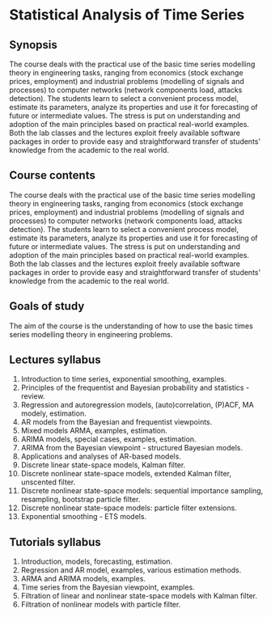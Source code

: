 # Statistical Analysis of Time Series

## Synopsis
The course deals with the practical use of the basic time series modelling theory in engineering tasks, ranging from economics (stock exchange prices, employment) and industrial problems (modelling of signals and processes) to computer networks (network components load, attacks detection). The students learn to select a convenient process model, estimate its parameters, analyze its properties and use it for forecasting of future or intermediate values. The stress is put on understanding and adoption of the main principles based on practical real-world examples. Both the lab classes and the lectures exploit freely available software packages in order to provide easy and straightforward transfer of students' knowledge from the academic to the real world.

## Course contents
The course deals with the practical use of the basic time series modelling theory in engineering tasks, ranging from economics (stock exchange prices, employment) and industrial problems (modelling of signals and processes) to computer networks (network components load, attacks detection). The students learn to select a convenient process model, estimate its parameters, analyze its properties and use it for forecasting of future or intermediate values. The stress is put on understanding and adoption of the main principles based on practical real-world examples. Both the lab classes and the lectures exploit freely available software packages in order to provide easy and straightforward transfer of students' knowledge from the academic to the real world.

## Goals of study
The aim of the course is the understanding of how to use the basic times series modelling theory in engineering problems.

## Lectures syllabus
1. Introduction to time series, exponential smoothing, examples.
2. Principles of the frequentist and Bayesian probability and statistics - review.
3. Regression and autoregression models, (auto)correlation, (P)ACF, MA modely, estimation.
4. AR models from the Bayesian and frequentist viewpoints.
5. Mixed models ARMA, examples, estimation.
6. ARIMA models, special cases, examples, estimation.
7. ARIMA from the Bayesian viewpoint - structured Bayesian models.
8. Applications and analyses of AR-based models.
9. Discrete linear state-space models, Kalman filter.
10. Discrete nonlinear state-space models, extended Kalman filter, unscented filter.
11. Discrete nonlinear state-space models: sequential importance sampling, resampling, bootstrap particle filter.
12. Discrete nonlinear state-space models: particle filter extensions.
13. Exponential smoothing - ETS models.

## Tutorials syllabus
1. Introduction, models, forecasting, estimation.
2. Regression and AR model, examples, various estimation methods.
3. ARMA and ARIMA models, examples.
4. Time series from the Bayesian viewpoint, examples.
5. Filtration of linear and nonlinear state-space models with Kalman filter.
6. Filtration of nonlinear models with particle filter.